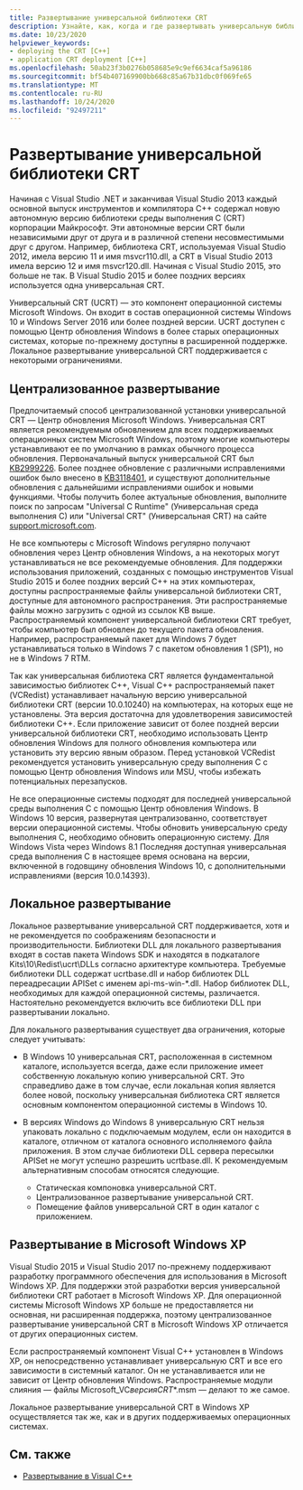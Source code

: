 ```yaml
---
title: Развертывание универсальной библиотеки CRT
description: Узнайте, как, когда и где развертывать универсальную библиотеку CRT для приложения.
ms.date: 10/23/2020
helpviewer_keywords:
- deploying the CRT [C++]
- application CRT deployment [C++]
ms.openlocfilehash: 50ab23f3b0276b058685e9c9ef6634caf5a96186
ms.sourcegitcommit: bf54b407169900bb668c85a67b31dbc0f069fe65
ms.translationtype: MT
ms.contentlocale: ru-RU
ms.lasthandoff: 10/24/2020
ms.locfileid: "92497211"
---
```

# <a name="universal-crt-deployment"></a>Развертывание универсальной библиотеки CRT

Начиная с Visual Studio .NET и заканчивая Visual Studio 2013 каждый основной выпуск инструментов и компилятора C++ содержал новую автономную версию библиотеки среды выполнения C (CRT) корпорации Майкрософт. Эти автономные версии CRT были независимыми друг от друга и в различной степени несовместимыми друг с другом. Например, библиотека CRT, используемая Visual Studio 2012, имела версию 11 и имя msvcr110.dll, а CRT в Visual Studio 2013 имела версию 12 и имя msvcr120.dll. Начиная с Visual Studio 2015, это больше не так. В Visual Studio 2015 и более поздних версиях используется одна универсальная CRT.

Универсальный CRT (UCRT) — это компонент операционной системы Microsoft Windows. Он входит в состав операционной системы Windows 10 и Windows Server 2016 или более поздней версии. UCRT доступен с помощью Центр обновления Windows в более старых операционных системах, которые по-прежнему доступны в расширенной поддержке. Локальное развертывание универсальной CRT поддерживается с некоторыми ограничениями.

## <a name="central-deployment"></a>Централизованное развертывание

Предпочитаемый способ централизованной установки универсальной CRT — Центр обновления Microsoft Windows. Универсальная CRT является рекомендуемым обновлением для всех поддерживаемых операционных систем Microsoft Windows, поэтому многие компьютеры устанавливают ее по умолчанию в рамках обычного процесса обновления. Первоначальный выпуск универсальной CRT был [KB2999226](https://support.microsoft.com/kb/2999226). Более позднее обновление с различными исправлениями ошибок было внесено в [KB3118401](https://support.microsoft.com/kb/3118401), и существуют дополнительные обновления с дальнейшими исправлениями ошибок и новыми функциями. Чтобы получить более актуальные обновления, выполните поиск по запросам "Universal C Runtime" (Универсальная среда выполнения C) или "Universal CRT" (Универсальная CRT) на сайте [support.microsoft.com](https://support.microsoft.com).

Не все компьютеры с Microsoft Windows регулярно получают обновления через Центр обновления Windows, а на некоторых могут устанавливаться не все рекомендуемые обновления. Для поддержки использования приложений, созданных с помощью инструментов Visual Studio 2015 и более поздних версий C++ на этих компьютерах, доступны распространяемые файлы универсальной библиотеки CRT, доступные для автономного распространения. Эти распространяемые файлы можно загрузить с одной из ссылок KB выше. Распространяемый компонент универсальной библиотеки CRT требует, чтобы компьютер был обновлен до текущего пакета обновления. Например, распространяемый пакет для Windows 7 будет устанавливаться только в Windows 7 с пакетом обновления 1 (SP1), но не в Windows 7 RTM.

Так как универсальная библиотека CRT является фундаментальной зависимостью библиотек C++, Visual C++ распространяемый пакет (VCRedist) устанавливает начальную версию универсальной библиотеки CRT (версии 10.0.10240) на компьютерах, на которых еще не установлены. Эта версия достаточна для удовлетворения зависимостей библиотеки C++. Если приложение зависит от более поздней версии универсальной библиотеки CRT, необходимо использовать Центр обновления Windows для полного обновления компьютера или установить эту версию явным образом. Перед установкой VCRedist рекомендуется установить универсальную среду выполнения C с помощью Центр обновления Windows или MSU, чтобы избежать потенциальных перезапусков.

Не все операционные системы подходят для последней универсальной среды выполнения C с помощью Центр обновления Windows. В Windows 10 версия, развернутая централизованно, соответствует версии операционной системы. Чтобы обновить универсальную среду выполнения C, необходимо обновить операционную систему. Для Windows Vista через Windows 8.1 Последняя доступная универсальная среда выполнения C в настоящее время основана на версии, включенной в годовщину обновления Windows 10, с дополнительными исправлениями (версия 10.0.14393).

## <a name="local-deployment"></a>Локальное развертывание

Локальное развертывание универсальной CRT поддерживается, хотя и не рекомендуется по соображениям безопасности и производительности. Библиотеки DLL для локального развертывания входят в состав пакета Windows SDK и находятся в подкаталоге Kits\\10\\Redist\\ucrt\\DLLs согласно архитектуре компьютера. Требуемые библиотеки DLL содержат ucrtbase.dll и набор библиотек DLL переадресации APISet с именем api-ms-win-\*.dll. Набор библиотек DLL, необходимых для каждой операционной системы, различается. Настоятельно рекомендуется включить все библиотеки DLL при развертывании локально.

Для локального развертывания существует два ограничения, которые следует учитывать:

- В Windows 10 универсальная CRT, расположенная в системном каталоге, используется всегда, даже если приложение имеет собственную локальную копию универсальной CRT. Это справедливо даже в том случае, если локальная копия является более новой, поскольку универсальная библиотека CRT является основным компонентом операционной системы в Windows 10.

- В версиях Windows до Windows 8 универсальную CRT нельзя упаковать локально с подключаемым модулем, если он находится в каталоге, отличном от каталога основного исполняемого файла приложения. В этом случае библиотеки DLL сервера пересылки APISet не могут успешно разрешить ucrtbase.dll. К рекомендуемым альтернативным способам относятся следующие.

  - Статическая компоновка универсальной CRT.
  - Централизованное развертывание универсальной CRT.
  - Помещение файлов универсальной CRT в один каталог с приложением.

## <a name="deployment-on-microsoft-windows-xp"></a>Развертывание в Microsoft Windows XP

Visual Studio 2015 и Visual Studio 2017 по-прежнему поддерживают разработку программного обеспечения для использования в Microsoft Windows XP. Для поддержки этой разработки версия универсальной библиотеки CRT работает в Microsoft Windows XP. Для операционной системы Microsoft Windows XP больше не предоставляется ни основная, ни расширенная поддержка, поэтому централизованное развертывание универсальной CRT в Microsoft Windows XP отличается от других операционных систем.

Если распространяемый компонент Visual C++ установлен в Windows XP, он непосредственно устанавливает универсальную CRT и все его зависимости в системный каталог. Он не устанавливается или не зависит от Центр обновления Windows. Распространяемые модули слияния — файлы Microsoft_VC*версия*_CRT_\*.msm — делают то же самое.

Локальное развертывание универсальной CRT в Windows XP осуществляется так же, как и в других поддерживаемых операционных системах.

## <a name="see-also"></a>См. также

- [Развертывание в Visual C++](deployment-in-visual-cpp.md)
